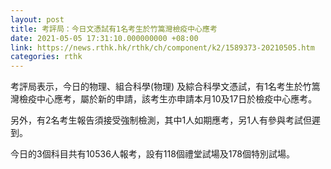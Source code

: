 ```yaml
---
layout: post
title: 考評局：今日文憑試有1名考生於竹篙灣檢疫中心應考
date: 2021-05-05 17:31:10.000000000 +08:00
link: https://news.rthk.hk/rthk/ch/component/k2/1589373-20210505.htm
categories: rthk
---
```


考評局表示，今日的物理、組合科學(物理) 及綜合科學文憑試，有1名考生於竹篙灣檢疫中心應考，屬於新的申請，該考生亦申請本月10及17日於檢疫中心應考。

另外，有2名考生報告須接受強制檢測，其中1人如期應考，另1人有參與考試但遲到。

今日的3個科目共有10536人報考，設有118個禮堂試場及178個特別試場。
